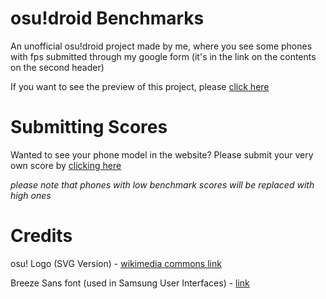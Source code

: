 # osu!droid Benchmarks
An unofficial osu!droid project made by me, where you see some phones with fps submitted through my google form (it's in the link on the contents on the second header)

If you want to see the preview of this project, please [click here](https://paytouse.github.io/osudroid-benchmarks/index.html)

# Submitting Scores
Wanted to see your phone model in the website? Please submit your very own score by [clicking here](https://forms.gle/1vbqbEbiLirCobmC6)

*please note that phones with low benchmark scores will be replaced with high ones*

# Credits
osu! Logo (SVG Version) - [wikimedia commons link](https://commons.m.wikimedia.org/wiki/File:Osu!_Logo_2016.svg)

Breeze Sans font (used in Samsung User Interfaces) - [link](https://en.m.wikipedia.org/wiki/Breeze_Sans) 
